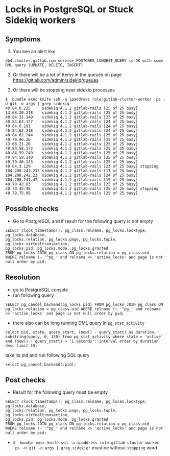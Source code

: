 # Locks in PostgreSQL or Stuck Sidekiq workers

## Symptoms

1. You see an alert like

```
db4.cluster.gitlab.com service POSTGRES_LONGEST_QUERY is OK with some DML query (UPDATE, DELETE, INSERT)
```

2. Or there will be a lot of items in the queues on page https://gitlab.com/admin/sidekiq/queues

3. Or there will be stopping near sidekiq processes

```
$  bundle exec knife ssh -a ipaddress role:gitlab-cluster-worker 'ps -U git -o args | grep sidekiq'
40.84.0.225     sidekiq 4.1.2 gitlab-rails [25 of 25 busy]
13.68.20.218    sidekiq 4.1.2 gitlab-rails [25 of 25 busy]
40.84.31.149    sidekiq 4.1.2 gitlab-rails [23 of 25 busy]
40.84.63.177    sidekiq 4.1.2 gitlab-rails [24 of 25 busy]
40.84.6.191     sidekiq 4.1.2 gitlab-rails [24 of 25 busy]
40.84.62.218    sidekiq 4.1.2 gitlab-rails [24 of 25 busy]
40.84.62.244    sidekiq 4.1.2 gitlab-rails [25 of 25 busy]
40.79.46.26     sidekiq 4.1.2 gitlab-rails [25 of 25 busy]
13.68.21.26     sidekiq 4.1.2 gitlab-rails [25 of 25 busy]
40.84.58.172    sidekiq 4.1.2 gitlab-rails [25 of 25 busy]
40.84.59.249    sidekiq 4.1.2 gitlab-rails [25 of 25 busy]
40.84.58.110    sidekiq 4.1.2 gitlab-rails [25 of 25 busy]
40.79.46.123    sidekiq 4.1.2 gitlab-rails [25 of 25 busy]
40.84.3.129     sidekiq 4.1.2 gitlab-rails [23 of 25 busy] stopping
104.208.241.215 sidekiq 4.1.2 gitlab-rails [17 of 25 busy]
104.208.242.23  sidekiq 4.1.2 gitlab-rails [24 of 25 busy]
104.208.241.47  sidekiq 4.1.2 gitlab-rails [19 of 25 busy]
40.79.42.83     sidekiq 4.1.2 gitlab-rails [25 of 25 busy]
40.79.45.48     sidekiq 4.1.2 gitlab-rails [25 of 25 busy] stopping
40.79.75.98     sidekiq 4.1.2 gitlab-rails [25 of 25 busy]
```

## Possible checks

* Go to PostgreSQL and if result for the following query is not empty

```
SELECT clock_timestamp(), pg_class.relname, pg_locks.locktype, pg_locks.database,
pg_locks.relation, pg_locks.page, pg_locks.tuple, pg_locks.virtualtransaction,
pg_locks.pid, pg_locks.mode, pg_locks.granted
FROM pg_locks JOIN pg_class ON pg_locks.relation = pg_class.oid
WHERE relname !~ '^pg_' and relname <> 'active_locks' and page is not null order by pid;
```

## Resolution

* go to PostgreSQL console
* run following query
```
SELECT pg_cancel_backend(pg_locks.pid) FROM pg_locks JOIN pg_class ON pg_locks.relation = pg_class.oid WHERE relname !~ '^pg_' and relname <> 'active_locks' and page is not null order by pid;
```

* there also can be long running DML query in `pg_stat_activity`

```
select pid, state, query_start, (now() - query_start) as duration, substring(query, 0, 120) from pg_stat_activity where state = 'active' and (now() - query_start) > '1 seconds'::interval order by duration desc limit 15;
```

take its pid and run following SQL query

```
select pg_cancel_backend(:pid);
```

## Post checks

* Result for the following query must be empty
```
SELECT clock_timestamp(), pg_class.relname, pg_locks.locktype, pg_locks.database,
pg_locks.relation, pg_locks.page, pg_locks.tuple, pg_locks.virtualtransaction,
pg_locks.pid, pg_locks.mode, pg_locks.granted
FROM pg_locks JOIN pg_class ON pg_locks.relation = pg_class.oid
WHERE relname !~ '^pg_' and relname <> 'active_locks' and page is not null order by pid;
```

* `$  bundle exec knife ssh -a ipaddress role:gitlab-cluster-worker 'ps -U git -o args | grep sidekiq'` must be without `stopping` word

